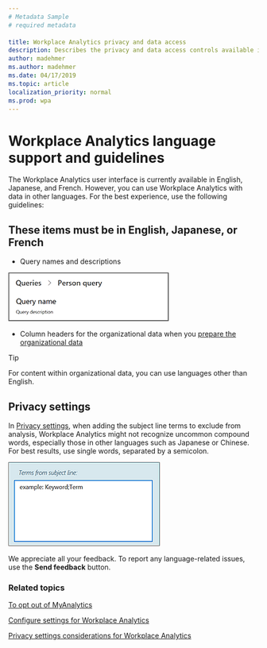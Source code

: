 ```yaml
---
# Metadata Sample
# required metadata

title: Workplace Analytics privacy and data access
description: Describes the privacy and data access controls available in Workplace Analytics 
author: madehmer
ms.author: madehmer
ms.date: 04/17/2019
ms.topic: article
localization_priority: normal 
ms.prod: wpa
---
```


# Workplace Analytics language support and guidelines

The Workplace Analytics user interface is currently available in English, Japanese, and French. However, you can use Workplace Analytics with data in other languages. For the best experience, use the following guidelines:

## These items must be in English, Japanese, or French

* Query names and descriptions

![Query names and descriptions](../Images/WpA/Overview/query-name-description.png)

* Column headers for the organizational data when you [prepare the organizational data](../Setup/Prepare-organizational-data.md)

> [!TIP]
> For content within organizational data, you can use languages other than English.

## Privacy settings

In [Privacy settings](../use/settings.md#privacy-settings), when adding the subject line terms to exclude from analysis, Workplace Analytics might not recognize uncommon compound words, especially those in other languages such as Japanese or Chinese. For best results, use single words, separated by a semicolon.

![Exclude terms from subject line](../Images/WpA/Overview/exclude-terms-from-subject-line.png)

We appreciate all your feedback. To report any language-related issues, use the **Send feedback** button.

### Related topics

[To opt out of MyAnalytics](../use/dashboard-2.md#can-i-opt-out-of-myanalytics)

[Configure settings for Workplace Analytics](../use/settings.md)

[Privacy settings considerations for Workplace Analytics](../Privacy/privacy-considerations.md)
